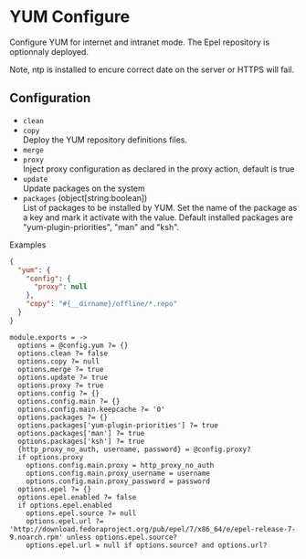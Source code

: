 
# YUM Configure

Configure YUM for internet and intranet mode. The Epel repository is optionnaly
deployed.

Note, ntp is installed to encure correct date on the server or HTTPS will fail.

## Configuration

*   `clean`   
*   `copy`   
    Deploy the YUM repository definitions files.   
*   `merge`   
*   `proxy`   
    Inject proxy configuration as declared in the proxy 
    action, default is true   
*   `update`   
    Update packages on the system   
*   `packages` (object[string:boolean])   
    List of packages to be installed by YUM. Set the name of the package as a
    key and mark it activate with the value. Default installed packages are
    "yum-plugin-priorities", "man" and "ksh".   

Examples

```json
{
  "yum": {
    "config": {
      "proxy": null
    },
    "copy": "#{__dirname}/offline/*.repo"
  }
}
```

    module.exports = ->
      options = @config.yum ?= {}
      options.clean ?= false
      options.copy ?= null
      options.merge ?= true
      options.update ?= true
      options.proxy ?= true
      options.config ?= {}
      options.config.main ?= {}
      options.config.main.keepcache ?= '0'
      options.packages ?= {}
      options.packages['yum-plugin-priorities'] ?= true
      options.packages['man'] ?= true
      options.packages['ksh'] ?= true
      {http_proxy_no_auth, username, password} = @config.proxy?
      if options.proxy
        options.config.main.proxy = http_proxy_no_auth
        options.config.main.proxy_username = username
        options.config.main.proxy_password = password
      options.epel ?= {}
      options.epel.enabled ?= false
      if options.epel.enabled
        options.epel.source ?= null
        options.epel.url ?= 'http://download.fedoraproject.org/pub/epel/7/x86_64/e/epel-release-7-9.noarch.rpm' unless options.epel.source?
        options.epel.url = null if options.source? and options.url?
